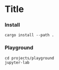 Title
=====



### Install

```shell
cargo install --path . 
```


### Playground


```shell
cd projects/playground
jupyter-lab
```
